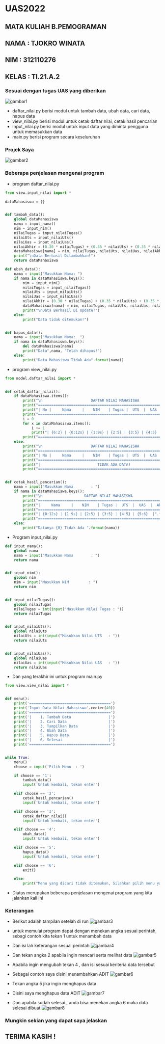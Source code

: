 # UAS2022
## MATA KULIAH B.PEMOGRAMAN
## NAMA     : TJOKRO WINATA
## NIM      : 312110276
## KELAS    : TI.21.A.2

### Sesuai dengan tugas UAS yang diberikan

![gambar1](ss/ss8.png)

- daftar_nilai.py berisi modul untuk tambah data, ubah data, cari data, hapus data
- view_nilai.py berisi modul untuk cetak daftar nilai, cetak hasil pencarian
- input_nilai.py berisi modul untuk input data yang diminta pengguna untuk memasukkan data
- main.py berisi program secara keseluruhan

### Projek Saya

![gambar2](ss/ss1.png)

### Beberapa penjelasan mengenai program

- program daftar_nilai.py

```python
from view.input_nilai import *

dataMahasiswa = {}


def tambah_data():
    global dataMahasiswa
    nama = input_nama()
    nim = input_nim()
    nilaiTugas = input_nilaiTugas()
    nilaiUts = input_nilaiUts()
    nilaiUas = input_nilaiUas()
    nilaiAkhir = (0.30 * nilaiTugas) + (0.35 * nilaiUts) + (0.35 * nilaiUas)
    dataMahasiswa[nama] = nim, nilaiTugas, nilaiUts, nilaiUas, nilaiAkhir
    print("\nData Berhasil Ditambahkan!")
    return dataMahasiswa

def ubah_data():
    nama = input("Masukkan Nama: ")
    if nama in dataMahasiswa.keys():
        nim = input_nim()
        nilaiTugas = input_nilaiTugas()
        nilaiUts = input_nilaiUts()
        nilaiUas = input_nilaiUas()
        nilaiAkhir = (0.30 * nilaiTugas) + (0.35 * nilaiUts) + (0.35 * nilaiUas)
        dataMahasiswa[nama] = nim, nilaiTugas, nilaiUts, nilaiUas, nilaiAkhir
        print("\nData Berhasil Di Update!")
    else:
        print("Data tidak ditemukan!")


def hapus_data():
    nama = input("Masukkan Nama:  ")
    if nama in dataMahasiswa.keys():
        del dataMahasiswa[nama]
        print("Data",nama, "Telah dihapus!")
    else:
        print("Data Mahasiswa Tidak Ada".format(nama))
```
- program view_nilai.py

```python
from model.daftar_nilai import *


def cetak_daftar_nilai():
    if dataMahasiswa.items():
        print("\n                      DAFTAR NILAI MAHASISWA                    ")
        print("==================================================================")
        print("| No |     Nama     |    NIM    | Tugas |  UTS  |  UAS  |  Akhir |")
        print("==================================================================")
        i = 0
        for x in dataMahasiswa.items():
            i += 1
            print("| {6:2} | {0:12s} | {1:9s} | {2:5} | {3:5} | {4:5} | {5:6} |".format(x[0], x[1][0], x[1][1], x[1][2], x[1][3], x[1][4], i))
        print("==================================================================")
    else:
        print("\n                      DAFTAR NILAI MAHASISWA                    ")
        print("==================================================================")
        print("| No |     Nama     |    NIM    | Tugas |  UTS  |  UAS  |  Akhir |")
        print("==================================================================")
        print("|                          TIDAK ADA DATA!                       |")
        print("==================================================================")


def cetak_hasil_pencarian():
    nama = input("Masukkan Nama        : ")
    if nama in dataMahasiswa.keys():
        print("\n                   DAFTAR NILAI MAHASISWA                   ")
        print("==============================================================")
        print("|     Nama     |    NIM    | Tugas |  UTS  |  UAS  |  Akhir  |")
        print("==============================================================")
        print("| {0:12s} | {1:9s} | {2:5} | {3:5} | {4:5} | {5:6}  |".format(nama, dataMahasiswa[nama][0], dataMahasiswa[nama][1], dataMahasiswa[nama][2], dataMahasiswa[nama][3], dataMahasiswa[nama][4]))
        print("==============================================================")
    else:
        print("Datanya {0} Tidak Ada ".format(nama))
```

- Program input_nilai.py

```python
def input_nama():
    global nama
    nama = input("Masukkan Nama        : ")
    return nama


def input_nim():
    global nim
    nim = input("Masukkan NIM         : ")
    return nim


def input_nilaiTugas():
    global nilaiTugas
    nilaiTugas = int(input("Masukkan Nilai Tugas : "))
    return nilaiTugas


def input_nilaiUts():
    global nilaiUts
    nilaiUts = int(input("Masukkan Nilai UTS   : "))
    return nilaiUts


def input_nilaiUas():
    global nilaiUas
    nilaiUas = int(input("Masukkan Nilai UAS   : "))
    return nilaiUas
```

- Dan yang terakhir ini untuk program main.py

```python
from view.view_nilai import *


def menu():
    print('=====================================')
    print('Input Data Nilai Mahasiswa'.center(40))
    print('=====================================')
    print('|    1. Tambah Data                 |')
    print('|    2. Cari Data                   |')
    print('|    3. Tampilkan Data              |')
    print('|    4. Ubah Data                   |')
    print('|    5. Hapus Data                  |')
    print('|    6. Selesai                     |')
    print('=====================================')


while True:
    menu()
    choose = input('Pilih Menu  : ')

    if choose == '1':
        tambah_data()
        input('Untuk kembali, tekan enter')

    elif choose == '2':
        cetak_hasil_pencarian()
        input('Untuk kembali, tekan enter')

    elif choose == '3':
        cetak_daftar_nilai()
        input('Untuk kembali, tekan enter')

    elif choose == '4':
        ubah_data()
        input('Untuk kembali, tekan enter')

    elif choose == '5':
        hapus_data()
        input('Untuk kembali, tekan enter')

    elif choose == '6':
        exit()

    else:
        print("Menu yang dicari tidak ditemukan, Silahkan pilih menu yang tersedia")
```

- Diatas merupakan beberapa penjelasan mengenai program yang kita jalankan kali ini

### Keterangan
- Berikut adalah tampilan setelah di run
![gambar3](ss/ss2.png)

- untuk memulai program dapat dengan menekan angka sesuai perintah, sebagi contoh kita tekan 1 untuk menambah data
- Dan isi lah keterangan sesuai perintah
![gambar4](ss/ss4.png)

- Dan tekan angka 2 apabila ingin mencari serta melihat data
![gambar5](ss/ss3.png)

- Apabila ingin mengubah tekan 4 , dan isi sesuai keriteria data tersebut
- Sebagai contoh saya disini menambahkan ADIT
![gambar6](ss/ss5.png)

- Tekan angka 5 jika ingin menghapus data
- Disini saya menghapus data ADIT
![gambar7](ss/ss6.png)

- Dan apabila sudah selesai , anda bisa menekan angka 6 maka data selesai dibuat
![gambar8](ss/ss7.png)

### Mungkin sekian yang dapat saya jelaskan
## TERIMA KASIH !

